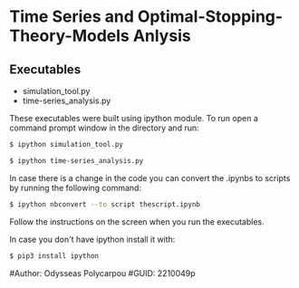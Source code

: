# Time Series and Optimal-Stopping-Theory-Models Anlysis

## Executables

- simulation_tool.py
- time-series_analysis.py

These executables were built using ipython module.
To run open a command prompt window in the directory and run:

```bash
$ ipython simulation_tool.py
```
```bash
$ ipython time-series_analysis.py
```
In case there is a change in the code you can convert the .ipynbs to scripts by running the following command:

```bash
$ ipython nbconvert --to script thescript.ipynb
```

Follow the instructions on the screen when you run the executables.

In case you don't have ipython install it with:

```bash
$ pip3 install ipython
```

#Author: Odysseas Polycarpou
#GUID: 2210049p
